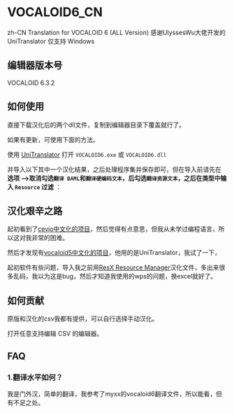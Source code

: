 # VOCALOID6_CN
zh-CN Translation for VOCALOID 6 (ALL Version)
感谢UlyssesWu大佬开发的UniTranslator
仅支持 Windows

## 编辑器版本号
VOCALOID 6.3.2

## 如何使用
直接下载汉化后的两个dll文件，复制到编辑器目录下覆盖就行了。

如果有更新，可使用下面的方法。

使用 [UniTranslator](https://github.com/UlyssesWu/BAML-Translator/releases) 打开 `VOCALOID6.exe` 或 `VOCALOID6.dll` 

并导入以下其中一个汉化结果，之后处理程序集并保存即可，但在导入前请先在 **选项 -->取消勾选`翻译 BAML`和`翻译硬编码文本`，后勾选`翻译资源文本`，之后在类型中输入 `Resource` 过滤** ：

## 汉化艰辛之路
起初看到了[cevio中文化的项目](https://github.com/VOICeVIO/CeVIO.CN)，然后觉得有点意思，但我从未学过编程语言，所以这对我非常的困难。

然后才发现有[vocaloid5中文化的项目](https://github.com/LiarOnce/VOCALOID5-CN)，他用的是UniTranslator，我试了一下，

起初软件有些问题，导入我之前用[ResX Resource Manager](https://github.com/tom-englert/ResXResourceManager)汉化文件，多出来很多乱码，我以为这是bug，然后才知道我使用的wps的问题，换excel就好了。

## 如何贡献
原版和汉化的csv我都有提供，可以自行选择手动汉化。

打开任意支持编辑 CSV 的编辑器。

## FAQ

### 1.翻译水平如何？
我是门外汉，简单的翻译，我参考了myxx的vocaloid6翻译文件，所以能看，但有不足之处。
